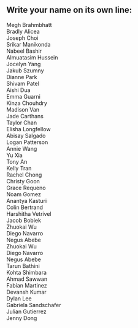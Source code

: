 ## Write your name on its own line:   

Megh Brahmbhatt   
Bradly Alicea   
Joseph Choi   
Srikar Manikonda     
Nabeel Bashir    
Almuatasim Hussein     
Jocelyn Yang   
Jakub Szumny   
Dianne Park   
Shivam Patel    
Aishi Dua    
Emma Guarni   
Kinza Chouhdry   
Madison Van   
Jade Carthans   
Taylor Chan   
Elisha Longfellow      
Abisay Salgado    
Logan Patterson   
Annie Wang         
Yu Xia    
Tony An   
Kelly Tran       
Rachel Chong      
Christy Goon      
Grace Requeno     
Noam Gomez   
Anantya Kasturi   
Colin Bertrand    
Harshitha Vetrivel   
Jacob Bobiek   
Zhuokai Wu    
Diego Navarro   
Negus Abebe   
Zhuokai Wu   
Diego Navarro      
Negus Abebe   
Tarun Bathini     
Kohta Shimbara      
Ahmad Sawwan     
Fabian Martinez     
Devansh Kumar     
Dylan Lee     
Gabriela Sandschafer      
Julian Gutierrez   
Jenny Dong
